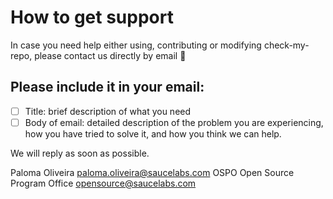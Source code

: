 # How to get support

In case you need help either using, contributing or modifying check-my-repo, please contact us directly by email 🙂

## Please include it in your email:
- [ ] Title: brief description of what you need
- [ ] Body of email: detailed description of the problem you are experiencing, how you have tried to solve it, and how you think we can help.

We will reply as soon as possible.

Paloma Oliveira <paloma.oliveira@saucelabs.com>
OSPO Open Source Program Office <opensource@saucelabs.com>


